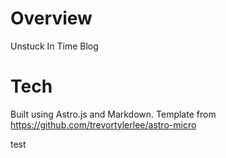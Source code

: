 # Overview
Unstuck In Time Blog

# Tech
Built using Astro.js and Markdown. Template from https://github.com/trevortylerlee/astro-micro

test